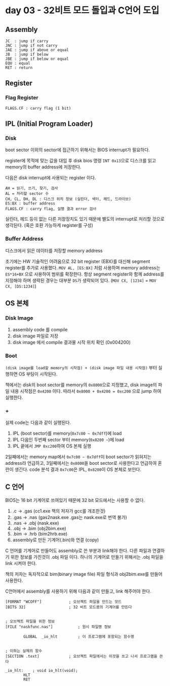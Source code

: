 # day 03 - 32비트 모드 돌입과 C언어 도입

## Assembly

```
JC  : jump if carry
JNC : jump if not carry
JAE : jump if above or equal
JB  : jump if below
JBE : jump if below or equal
EQU : equal
RET : return
```

## Register

### Flag Register

```
FLAGS.CF : carry flag (1 bit)
```

## IPL (Initial Program Loader)

### Disk

boot sector 이외의 sector에 접근하기 위해서는 BIOS interrupt가 필요하다.

register에 목적에 맞는 값을 대입 후 disk bios 명령 `INT 0x13`으로 디스크를 읽고 memory의 buffer address에 저장한다.

다음은 disk interrupt에 사용되는 register 이다.

```
AH = 읽기, 쓰기, 찾기, 검사
AL = 처리할 sector 수
CH, CL, DH, DL : 디스크 위치 정보 (실린더, 섹터, 헤드, 드라이브)
ES:BX : buffer address
FLAGS.CF : carry flag, 실행 결과 error 검사
```

실린더, 헤드 등이 없는 다른 저장장치도 있기 때문에 별도의 interrupt로 처리할 것으로 생각된다. (혹은 호환 가능하게 register를 구성)

### Buffer Address

디스크에서 읽은 데이터를 저장할 memory address

초기에는 HW 기술적인 어려움으로 32 bit register (EBX)를 대신해 segment register를 추가로 사용했다.
`MOV AL, [ES:BX]` 처럼 사용하며 memory address는 `ES*16+BX` 으로 사용하여 범위를 확장한다.
항상 segment register와 함께 address를 지정해야 하며 생략된 경우는 대부분 `DS`가 생략되어 있다.
(`MOV CX, [1234]` = `MOV CX, [DS:1234]`)

## OS 본체

### Disk Image

1. assembly code 를 compile
1. disk image 파일로 저장
1. disk image 에서 compile 결과물 시작 위치 확인 (0x004200)

### Boot

`(disk image를 load할 memory의 시작점) + (disk image 파일 내용 시작점)` 부터 실행하면 OS 부팅이 시작된다.

책에서는 disk의 boot sector를 memory의 `0x8000`으로 지정했고, disk image의 파일 내용 시작점은 `0x4200` 이다. 따라서 `0x8000 + 0x4200 = 0xc200` 으로 jump 하여 실행한다.

### +

실제 code는 다음과 같이 실행된다.

1. IPL (boot sector)를 memory(`0x7c00 ~ 0x7dff`)에 load
1. IPL 다음인 두번째 sector 부터 memory(`0x8200 ~`)에 load
1. IPL 끝에서 `JMP 0xc200`하여 OS 본체 실행

2일째에서는 memory map에서 `0x7c00 ~ 0x7dff`이 boot sector가 읽혀지는 address라 언급하고, 3일째에서는 `0x8000`을 boot sector로 사용한다고 언급하여 혼란이 생긴다.
code 분석 결과 `0x7c00`은 IPL, `0x8200`이 OS 본체로 보인다.

## C 언어

BIOS는 16 bit 기계어로 쓰여있기 때문에 32 bit 모드에서는 사용할 수 없다.

1. .c -> .gas (cc1.exe 책의 저자가 gcc를 개조한것)
1. .gas -> .nas (gas2nask.exe .gas는 nask.exe로 번역 불가)
1. .nas -> .obj (nask.exe)
1. .obj -> .bim (obj2bim.exe)
1. .bim -> .hrb (bim2hrb.exe)
1. assembly로 만든 기계어(.bin)와 연결 (copy)

C 언어를 기계어로 만들어도 assembly로 쓴 부분과 link해야 한다.
다른 파일과 연결하기 위한 정보를 가진것이 .obj 파일 이다.
하나의 기계어로 만들기 위해서는 .obj 파일을 link 시켜야 한다.

책의 저자는 독자적으로 bim(binary image file) 파일 형식과 obj2bim.exe를 만들어 사용한다.

C언어에서 assembly를 사용하기 위해 다음과 같이 만들고, link 해주어야 한다.

```assembly
[FORMAT "WCOFF"]			; 오브젝트 파일을 만드는 모드
[BITS 32]					; 32 비트 모드용의 기계어를 만든다


; 오브젝트 파일을 위한 정보
[FILE "naskfunc.nas"]			; 원시 파일명 정보

		GLOBAL	_io_hlt			; 이 프로그램에 포함되는 함수명


; 이하는 실제의 함수
[SECTION .text]				; 오브젝트 파일에서는 이것을 쓰고 나서 프로그램을 쓴다

_io_hlt:	; void io_hlt(void);
		HLT
		RET
```
